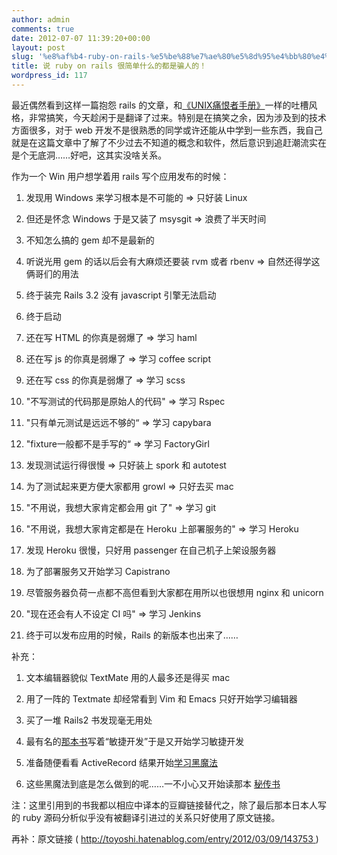 ```yaml
---
author: admin
comments: true
date: 2012-07-07 11:39:20+00:00
layout: post
slug: '%e8%af%b4-ruby-on-rails-%e5%be%88%e7%ae%80%e5%8d%95%e4%bb%80%e4%b9%88%e7%9a%84%e9%83%bd%e6%98%af%e9%aa%97%e4%ba%ba%e7%9a%84%ef%bc%81'
title: 说 ruby on rails 很简单什么的都是骗人的！
wordpress_id: 117
---
```


最近偶然看到这样一篇抱怨 rails 的文章，和[《UNIX痛恨者手册》](http://en.wikipedia.org/wiki/The_UNIX-HATERS_Handbook)一样的吐槽风格，非常搞笑，今天趁闲于是翻译了过来。特别是在搞笑之余，因为涉及到的技术方面很多，对于 web 开发不是很熟悉的同学或许还能从中学到一些东西，我自己就是在这篇文章中了解了不少过去不知道的概念和软件，然后意识到追赶潮流实在是个无底洞……好吧，这其实没啥关系。

<!--more-->

作为一个 Win 用户想学着用 rails 写个应用发布的时候：

  1. 发现用 Windows 来学习根本是不可能的 => 只好装 Linux

  2. 但还是怀念 Windows 于是又装了 msysgit => 浪费了半天时间

  3. 不知怎么搞的 gem 却不是最新的

  4. 听说光用 gem 的话以后会有大麻烦还要装 rvm 或者 rbenv => 自然还得学这俩哥们的用法

  5. 终于装完 Rails 3.2 没有 javascript 引擎无法启动

  6. 终于启动

  7. 还在写 HTML 的你真是弱爆了 => 学习 haml

  8. 还在写 js 的你真是弱爆了 => 学习 coffee script

  9. 还在写 css 的你真是弱爆了 => 学习 scss

  10. "不写测试的代码那是原始人的代码" => 学习 Rspec

  11. "只有单元测试是远远不够的“ => 学习 capybara

  12. "fixture一般都不是手写的“ => 学习 FactoryGirl

  13. 发现测试运行得很慢 => 只好装上 spork 和 autotest

  14. 为了测试起来更方便大家都用 growl => 只好去买 mac

  15. "不用说，我想大家肯定都会用 git 了" => 学习 git

  16. "不用说，我想大家肯定都是在 Heroku 上部署服务的" => 学习 Heroku

  17. 发现 Heroku 很慢，只好用 passenger 在自己机子上架设服务器

  18. 为了部署服务又开始学习 Capistrano

  19. 尽管服务器负荷一点都不高但看到大家都在用所以也很想用 nginx 和 unicorn

  20. "现在还会有人不设定 CI 吗" => 学习 Jenkins

  21. 终于可以发布应用的时候，Rails 的新版本也出来了……

补充：

  1. 文本编辑器貌似 TextMate 用的人最多还是得买 mac

  2. 用了一阵的 Textmate 却经常看到 Vim 和 Emacs 只好开始学习编辑器

  3. 买了一堆 Rails2 书发现毫无用处

  4. 最有名的[那本书](http://book.douban.com/subect/2123092/)写着“敏捷开发”于是又开始学习敏捷开发

  5. 准备随便看看 ActiveRecord 结果开始[学习黑魔法](http://book.douban.com/subject/7056800/)

  6. 这些黑魔法到底是怎么做到的呢……一不小心又开始读那本 [秘传书](http://i.loveruby.net/ja/rhg/book/)

注：这里引用到的书我都以相应中译本的豆瓣链接替代之，除了最后那本日本人写的 ruby 源码分析似乎没有被翻译引进过的关系只好使用了原文链接。

再补：原文链接 ( [http://toyoshi.hatenablog.com/entry/2012/03/09/143753 ](http://toyoshi.hatenablog.com/entry/2012/03/09/143753))

